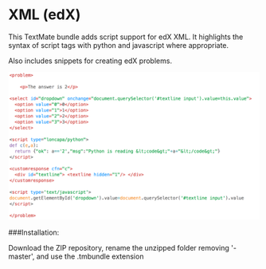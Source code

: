 # XML (edX)
This TextMate bundle adds script support for edX XML. It highlights the syntax of script tags with python and javascript where appropriate.

Also includes snippets for creating edX problems.

![example](example.png "Using my Epsilon-Light theme!")

###Installation:

Download the ZIP repository, rename the unzipped folder removing '-master', and use the .tmbundle extension
